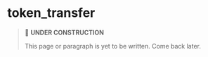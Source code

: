 # token_transfer

> 🚧 **UNDER CONSTRUCTION**
>
> This page or paragraph is yet to be written. Come back later.
